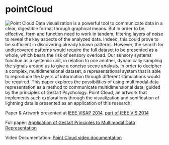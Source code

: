 pointCloud
==========
![Point Cloud](http://muhammadhafiz.com/wp-content/uploads/2014/12/point_cloud.png)
Data visualization is a powerful tool to communicate data in a clear, digestible format through graphical means. But in order to be effective, form and function need to work in tandem, filtering layers of noise to reveal the key aspects of the analyzed data. Indeed, this could prove to be sufficient in discovering already known patterns. However, the search for undiscovered patterns would require the full dataset to be presented as a whole, which bears the risk of sensory overload. Our sensory systems function as a systemic unit, in relation to one another, dynamically sampling the signals around us to give a concise scene analysis. In order to decipher a complex, multidimensional dataset, a representational system that is able to reproduce the layers of information through different stimulations would be required. This paper explores the possibilities of using multimodal data representation as a method to communicate multidimensional data, guided by the principles of Gestalt Psychology. Point Cloud, an artwork that implements such explorations through the visualization and sonification of lightning data is presented as an application of this research.

Paper & Artwork presented at [IEEE VISAP 2014](http://visap.uic.edu/2014/), [part of IEEE VIS 2014](http://ieeevis.org/)

Full paper: [Application of Gestalt Principles to Multimodal Data Representation](http://visap.uic.edu/2014/papers/11_Rosli_GestaltPrinciples_VISAP2014.pdf)

Video Documentation: [Point Cloud video documentation](https://vimeo.com/114503806)
